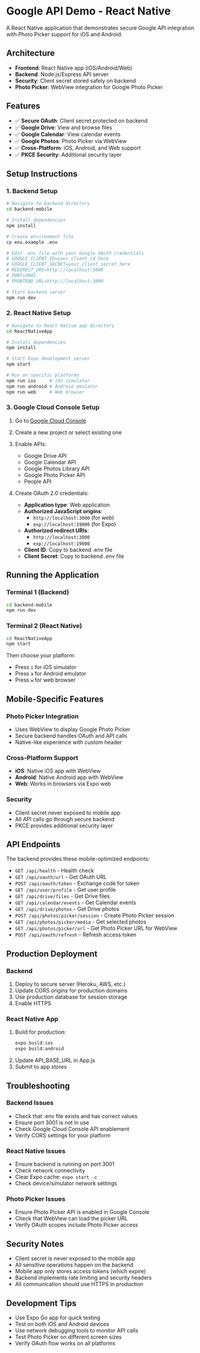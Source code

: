 # Google API Demo - React Native

A React Native application that demonstrates secure Google API integration with Photo Picker support for iOS and Android.

## Architecture

- **Frontend**: React Native app (iOS/Android/Web)
- **Backend**: Node.js/Express API server
- **Security**: Client secret stored safely on backend
- **Photo Picker**: WebView integration for Google Photo Picker

## Features

- ✅ **Secure OAuth**: Client secret protected on backend
- ✅ **Google Drive**: View and browse files
- ✅ **Google Calendar**: View calendar events
- ✅ **Google Photos**: Photo Picker via WebView
- ✅ **Cross-Platform**: iOS, Android, and Web support
- ✅ **PKCE Security**: Additional security layer

## Setup Instructions

### 1. Backend Setup

```bash
# Navigate to backend directory
cd backend-mobile

# Install dependencies
npm install

# Create environment file
cp env.example .env

# Edit .env file with your Google OAuth credentials
# GOOGLE_CLIENT_ID=your_client_id_here
# GOOGLE_CLIENT_SECRET=your_client_secret_here
# REDIRECT_URI=http://localhost:3000
# PORT=3001
# FRONTEND_URL=http://localhost:3000

# Start backend server
npm run dev
```

### 2. React Native Setup

```bash
# Navigate to React Native app directory
cd ReactNativeApp

# Install dependencies
npm install

# Start Expo development server
npm start

# Run on specific platforms
npm run ios     # iOS simulator
npm run android # Android emulator
npm run web     # Web browser
```

### 3. Google Cloud Console Setup

1. Go to [Google Cloud Console](https://console.cloud.google.com/)
2. Create a new project or select existing one
3. Enable APIs:

   - Google Drive API
   - Google Calendar API
   - Google Photos Library API
   - Google Photo Picker API
   - People API

4. Create OAuth 2.0 credentials:
   - **Application type**: Web application
   - **Authorized JavaScript origins**:
     - `http://localhost:3000` (for web)
     - `exp://localhost:19000` (for Expo)
   - **Authorized redirect URIs**:
     - `http://localhost:3000`
     - `exp://localhost:19000`
   - **Client ID**: Copy to backend .env file
   - **Client Secret**: Copy to backend .env file

## Running the Application

### Terminal 1 (Backend)

```bash
cd backend-mobile
npm run dev
```

### Terminal 2 (React Native)

```bash
cd ReactNativeApp
npm start
```

Then choose your platform:

- Press `i` for iOS simulator
- Press `a` for Android emulator
- Press `w` for web browser

## Mobile-Specific Features

### Photo Picker Integration

- Uses WebView to display Google Photo Picker
- Secure backend handles OAuth and API calls
- Native-like experience with custom header

### Cross-Platform Support

- **iOS**: Native iOS app with WebView
- **Android**: Native Android app with WebView
- **Web**: Works in browsers via Expo web

### Security

- Client secret never exposed to mobile app
- All API calls go through secure backend
- PKCE provides additional security layer

## API Endpoints

The backend provides these mobile-optimized endpoints:

- `GET /api/health` - Health check
- `GET /api/oauth/url` - Get OAuth URL
- `POST /api/oauth/token` - Exchange code for token
- `GET /api/user/profile` - Get user profile
- `GET /api/drive/files` - Get Drive files
- `GET /api/calendar/events` - Get Calendar events
- `GET /api/drive/photos` - Get Drive photos
- `POST /api/photos/picker/session` - Create Photo Picker session
- `GET /api/photos/picker/media` - Get selected photos
- `GET /api/photos/picker/url` - Get Photo Picker URL for WebView
- `POST /api/oauth/refresh` - Refresh access token

## Production Deployment

### Backend

1. Deploy to secure server (Heroku, AWS, etc.)
2. Update CORS origins for production domains
3. Use production database for session storage
4. Enable HTTPS

### React Native App

1. Build for production:
   ```bash
   expo build:ios
   expo build:android
   ```
2. Update API_BASE_URL in App.js
3. Submit to app stores

## Troubleshooting

### Backend Issues

- Check that .env file exists and has correct values
- Ensure port 3001 is not in use
- Check Google Cloud Console API enablement
- Verify CORS settings for your platform

### React Native Issues

- Ensure backend is running on port 3001
- Check network connectivity
- Clear Expo cache: `expo start -c`
- Check device/simulator network settings

### Photo Picker Issues

- Ensure Photo Picker API is enabled in Google Console
- Check that WebView can load the picker URL
- Verify OAuth scopes include Photo Picker access

## Security Notes

- Client secret is never exposed to the mobile app
- All sensitive operations happen on the backend
- Mobile app only stores access tokens (which expire)
- Backend implements rate limiting and security headers
- All communication should use HTTPS in production

## Development Tips

- Use Expo Go app for quick testing
- Test on both iOS and Android devices
- Use network debugging tools to monitor API calls
- Test Photo Picker on different screen sizes
- Verify OAuth flow works on all platforms
